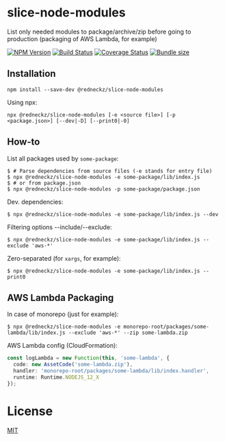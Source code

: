 # slice-node-modules

List only needed modules to package/archive/zip before going to production (packaging of AWS Lambda, for example)

[![NPM Version][npm-image]][npm-url]
[![Build Status][travis-image]][travis-url]
[![Coverage Status][coveralls-image]][coveralls-url]
[![Bundle size][bundlephobia-image]][bundlephobia-url]

## Installation

```shell
npm install --save-dev @redneckz/slice-node-modules
```

Using npx:
```shell
npx @redneckz/slice-node-modules [-e <source file>] [-p <package.json>] [--dev|-D] [--print0|-0]
```

## How-to

List all packages used by `some-package`:
```shell
$ # Parse dependencies from source files (-e stands for entry file)
$ npx @redneckz/slice-node-modules -e some-package/lib/index.js
$ # or from package.json
$ npx @redneckz/slice-node-modules -p some-package/package.json
```

Dev. dependencies:
```shell
$ npx @redneckz/slice-node-modules -e some-package/lib/index.js --dev
```

Filtering options --include/--exclude:
```shell
$ npx @redneckz/slice-node-modules -e some-package/lib/index.js --exclude 'aws-*'
```

Zero-separated (for `xargs`, for example):
```shell
$ npx @redneckz/slice-node-modules -e some-package/lib/index.js --print0
```

## AWS Lambda Packaging

In case of monorepo (just for example):
```shell
$ npx @redneckz/slice-node-modules -e monorepo-root/packages/some-lambda/lib/index.js --exclude 'aws-*' --zip some-lambda.zip
```
AWS Lambda config (CloudFormation):
```ts
const logLambda = new Function(this, 'some-lambda', {
  code: new AssetCode('some-lambda.zip'),
  handler: 'monorepo-root/packages/some-lambda/lib/index.handler',
  runtime: Runtime.NODEJS_12_X
});
```

# License

[MIT](http://vjpr.mit-license.org)

[npm-image]: https://badge.fury.io/js/%40redneckz%2Fslice-node-modules.svg
[npm-url]: https://www.npmjs.com/package/%40redneckz%2Fslice-node-modules
[travis-image]: https://travis-ci.org/redneckz/slice-node-modules.svg?branch=master
[travis-url]: https://travis-ci.org/redneckz/slice-node-modules
[coveralls-image]: https://coveralls.io/repos/github/redneckz/slice-node-modules/badge.svg?branch=master
[coveralls-url]: https://coveralls.io/github/redneckz/slice-node-modules?branch=master
[bundlephobia-image]: https://badgen.net/bundlephobia/min/@redneckz/slice-node-modules
[bundlephobia-url]: https://bundlephobia.com/result?p=@redneckz/slice-node-modules

